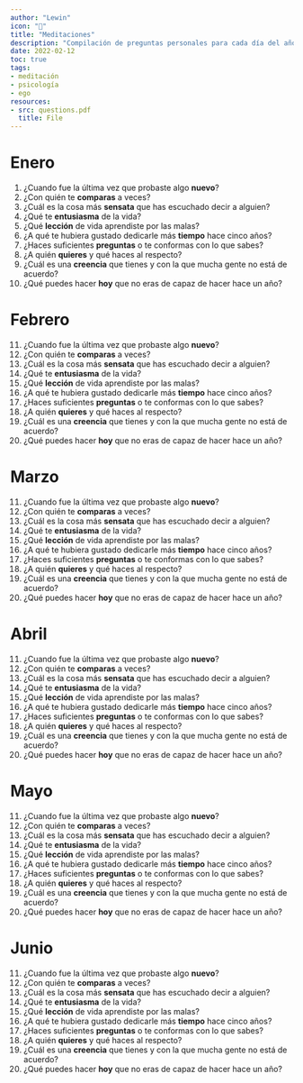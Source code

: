 ```yaml
---
author: "Lewin"
icon: "🧠"
title: "Meditaciones"
description: "Compilación de preguntas personales para cada día del año."
date: 2022-02-12
toc: true
tags:
- meditación
- psicología
- ego
resources:
- src: questions.pdf
  title: File
---
```


# Enero

1. ¿Cuando fue la última vez que probaste algo **nuevo**?
2. ¿Con quién te **comparas** a veces?
3. ¿Cuál es la cosa más **sensata** que has escuchado decir a alguien?
4. ¿Qué te **entusiasma** de la vida?
5. ¿Qué **lección** de vida aprendiste por las malas?
6. ¿A qué te hubiera gustado dedicarle más **tiempo** hace cinco años?
7. ¿Haces suficientes **preguntas** o te conformas con lo que sabes?
8. ¿A quién **quieres** y qué haces al respecto?
9. ¿Cuál es una **creencia** que tienes y con la que mucha gente no está de acuerdo?
10.  ¿Qué puedes hacer **hoy** que no eras de capaz de hacer hace un año?

# Febrero

11. ¿Cuando fue la última vez que probaste algo **nuevo**?
12. ¿Con quién te **comparas** a veces?
13. ¿Cuál es la cosa más **sensata** que has escuchado decir a alguien?
14. ¿Qué te **entusiasma** de la vida?
15. ¿Qué **lección** de vida aprendiste por las malas?
16. ¿A qué te hubiera gustado dedicarle más **tiempo** hace cinco años?
17. ¿Haces suficientes **preguntas** o te conformas con lo que sabes?
18. ¿A quién **quieres** y qué haces al respecto?
19. ¿Cuál es una **creencia** que tienes y con la que mucha gente no está de acuerdo?
20.  ¿Qué puedes hacer **hoy** que no eras de capaz de hacer hace un año?

# Marzo

11. ¿Cuando fue la última vez que probaste algo **nuevo**?
12. ¿Con quién te **comparas** a veces?
13. ¿Cuál es la cosa más **sensata** que has escuchado decir a alguien?
14. ¿Qué te **entusiasma** de la vida?
15. ¿Qué **lección** de vida aprendiste por las malas?
16. ¿A qué te hubiera gustado dedicarle más **tiempo** hace cinco años?
17. ¿Haces suficientes **preguntas** o te conformas con lo que sabes?
18. ¿A quién **quieres** y qué haces al respecto?
19. ¿Cuál es una **creencia** que tienes y con la que mucha gente no está de acuerdo?
20.  ¿Qué puedes hacer **hoy** que no eras de capaz de hacer hace un año?

# Abril

11. ¿Cuando fue la última vez que probaste algo **nuevo**?
12. ¿Con quién te **comparas** a veces?
13. ¿Cuál es la cosa más **sensata** que has escuchado decir a alguien?
14. ¿Qué te **entusiasma** de la vida?
15. ¿Qué **lección** de vida aprendiste por las malas?
16. ¿A qué te hubiera gustado dedicarle más **tiempo** hace cinco años?
17. ¿Haces suficientes **preguntas** o te conformas con lo que sabes?
18. ¿A quién **quieres** y qué haces al respecto?
19. ¿Cuál es una **creencia** que tienes y con la que mucha gente no está de acuerdo?
20.  ¿Qué puedes hacer **hoy** que no eras de capaz de hacer hace un año?

# Mayo

11. ¿Cuando fue la última vez que probaste algo **nuevo**?
12. ¿Con quién te **comparas** a veces?
13. ¿Cuál es la cosa más **sensata** que has escuchado decir a alguien?
14. ¿Qué te **entusiasma** de la vida?
15. ¿Qué **lección** de vida aprendiste por las malas?
16. ¿A qué te hubiera gustado dedicarle más **tiempo** hace cinco años?
17. ¿Haces suficientes **preguntas** o te conformas con lo que sabes?
18. ¿A quién **quieres** y qué haces al respecto?
19. ¿Cuál es una **creencia** que tienes y con la que mucha gente no está de acuerdo?
20.  ¿Qué puedes hacer **hoy** que no eras de capaz de hacer hace un año?

# Junio

11. ¿Cuando fue la última vez que probaste algo **nuevo**?
12. ¿Con quién te **comparas** a veces?
13. ¿Cuál es la cosa más **sensata** que has escuchado decir a alguien?
14. ¿Qué te **entusiasma** de la vida?
15. ¿Qué **lección** de vida aprendiste por las malas?
16. ¿A qué te hubiera gustado dedicarle más **tiempo** hace cinco años?
17. ¿Haces suficientes **preguntas** o te conformas con lo que sabes?
18. ¿A quién **quieres** y qué haces al respecto?
19. ¿Cuál es una **creencia** que tienes y con la que mucha gente no está de acuerdo?
20.  ¿Qué puedes hacer **hoy** que no eras de capaz de hacer hace un año?


<!-- | ID   | DÍA   | PREGUNTA                                                                          |
|------|-------|-----------------------------------------------------------------------------------|
| #001 | 01.01 | ¿Cuando fue la última vez que probaste algo **nuevo**?                            |
| #002 | 02.01 | ¿Con quién te **comparas** a veces?                                               |
| #003 | 03.01 | ¿Cuál es la cosa más **sensata** que has escuchado decir a alguien?               |
| #004 | 04.01 | ¿Qué te **entusiasma** de la vida?                                                |
| #005 | 05.01 | ¿Qué **lección** de vida aprendiste por las malas?                                |
| #006 | 06.01 | ¿A qué te hubiera gustado dedicarle más **tiempo** hace cinco años?               |
| #007 | 07.01 | ¿Haces suficientes **preguntas** o te conformas con lo que sabes?                 |
| #008 | 08.01 | ¿A quién **quieres** y qué haces al respecto?                                     |
| #009 | 09.01 | ¿Cuál es una **creencia** que tienes y con la que mucha gente no está de acuerdo? |
| #010 | 10.01 | ¿Qué puedes hacer **hoy** que no eras de capaz de hacer hace un año?              | -->